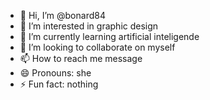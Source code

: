 - 👋 Hi, I’m @bonard84
- 👀 I’m interested in graphic design
- 🌱 I’m currently learning artificial inteligende
- 💞️ I’m looking to collaborate on myself
- 📫 How to reach me message
- 😄 Pronouns: she
- ⚡ Fun fact: nothing

<!---
bonard84/bonard84 is a ✨ special ✨ repository because its `README.md` (this file) appears on your GitHub profile.
You can click the Preview link to take a look at your changes.
--->
